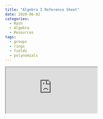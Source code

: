 ```yaml
---
title: "Algebra I Reference Sheet"
date: 2020-06-02
categories:
  - Math
  - Algebra
  - Resources
tags:
  - groups
  - rings
  - fields
  - polynomials
---
```


<iframe src="https://drive.google.com/preview?id=1HZRSx1V5Xq9lJB4Of3yaQs6wTSkjV2GW"></iframe>
